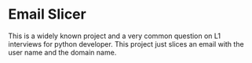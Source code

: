 # Email Slicer

This is a widely known project and a very common question on L1 interviews for python developer.
This project just slices an email with the user name and the domain name.
